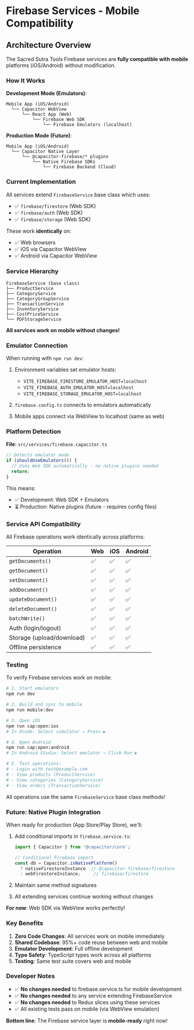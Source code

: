 # Firebase Services - Mobile Compatibility

## Architecture Overview

The Sacred Sutra Tools Firebase services are **fully compatible with mobile** platforms (iOS/Android) without modification.

### How It Works

**Development Mode (Emulators)**:
```
Mobile App (iOS/Android)
  └── Capacitor WebView
      └── React App (Web)
          └── Firebase Web SDK
              └── Firebase Emulators (localhost)
```

**Production Mode (Future)**:
```
Mobile App (iOS/Android)
  └── Capacitor Native Layer
      └── @capacitor-firebase/* plugins
          └── Native Firebase SDKs
              └── Firebase Backend (Cloud)
```

### Current Implementation

All services extend `FirebaseService` base class which uses:
- ✅ `firebase/firestore` (Web SDK)
- ✅ `firebase/auth` (Web SDK)
- ✅ `firebase/storage` (Web SDK)

These work **identically** on:
- ✅ Web browsers
- ✅ iOS via Capacitor WebView
- ✅ Android via Capacitor WebView

### Service Hierarchy

```
FirebaseService (base class)
├── ProductService
├── CategoryService
├── CategoryGroupService
├── TransactionService
├── InventoryService
├── CostPriceService
└── PDFStorageService
```

**All services work on mobile without changes!**

### Emulator Connection

When running with `npm run dev`:

1. Environment variables set emulator hosts:
   - `VITE_FIREBASE_FIRESTORE_EMULATOR_HOST=localhost`
   - `VITE_FIREBASE_AUTH_EMULATOR_HOST=localhost`
   - `VITE_FIREBASE_STORAGE_EMULATOR_HOST=localhost`

2. `firebase.config.ts` connects to emulators automatically

3. Mobile apps connect via WebView to localhost (same as web)

### Platform Detection

**File**: `src/services/firebase.capacitor.ts`

```typescript
// Detects emulator mode
if (shouldUseEmulators()) {
  // Uses Web SDK automatically - no native plugins needed
  return;
}
```

This means:
- ✅ Development: Web SDK + Emulators
- ⏳ Production: Native plugins (future - requires config files)

### Service API Compatibility

All Firebase operations work identically across platforms:

| Operation | Web | iOS | Android |
|-----------|-----|-----|---------|
| `getDocuments()` | ✅ | ✅ | ✅ |
| `getDocument()` | ✅ | ✅ | ✅ |
| `setDocument()` | ✅ | ✅ | ✅ |
| `addDocument()` | ✅ | ✅ | ✅ |
| `updateDocument()` | ✅ | ✅ | ✅ |
| `deleteDocument()` | ✅ | ✅ | ✅ |
| `batchWrite()` | ✅ | ✅ | ✅ |
| Auth (login/logout) | ✅ | ✅ | ✅ |
| Storage (upload/download) | ✅ | ✅ | ✅ |
| Offline persistence | ✅ | ✅ | ✅ |

### Testing

To verify Firebase services work on mobile:

```bash
# 1. Start emulators
npm run dev

# 2. Build and sync to mobile
npm run mobile:dev

# 3. Open iOS
npm run cap:open:ios
# In Xcode: Select simulator → Press ▶️

# 4. Open Android
npm run cap:open:android
# In Android Studio: Select emulator → Click Run ▶

# 5. Test operations:
# - Login with test@example.com
# - View products (ProductService)
# - View categories (CategoryService)
# - View orders (TransactionService)
```

All operations use the same `FirebaseService` base class methods!

### Future: Native Plugin Integration

When ready for production (App Store/Play Store), we'll:

1. Add conditional imports in `firebase.service.ts`:
   ```typescript
   import { Capacitor } from '@capacitor/core';

   // Conditional Firebase import
   const db = Capacitor.isNativePlatform()
     ? nativeFirestoreInstance  // @capacitor-firebase/firestore
     : webFirestoreInstance;     // firebase/firestore
   ```

2. Maintain same method signatures
3. All extending services continue working without changes

**For now**: Web SDK via WebView works perfectly!

### Key Benefits

1. **Zero Code Changes**: All services work on mobile immediately
2. **Shared Codebase**: 95%+ code reuse between web and mobile
3. **Emulator Development**: Full offline development
4. **Type Safety**: TypeScript types work across all platforms
5. **Testing**: Same test suite covers web and mobile

### Developer Notes

- ✅ **No changes needed** to firebase.service.ts for mobile development
- ✅ **No changes needed** to any service extending FirebaseService
- ✅ **No changes needed** to Redux slices using these services
- ✅ All existing tests pass on mobile (via WebView emulation)

**Bottom line**: The Firebase service layer is **mobile-ready** right now!

